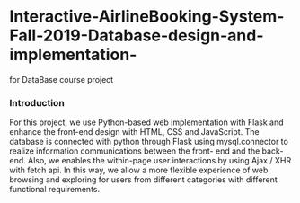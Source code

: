 # Interactive-AirlineBooking-System-Fall-2019-Database-design-and-implementation-
for DataBase course project

### Introduction
For this project, we use Python-based web implementation with Flask and enhance the front-end design with HTML, CSS and JavaScript. The database is connected with python through Flask using mysql.connector to realize information communications between the front- end and the back-end. Also, we enables the within-page user interactions by using Ajax / XHR with fetch api. In this way, we allow a more flexible experience of web browsing and exploring for users from different categories with different functional requirements.

